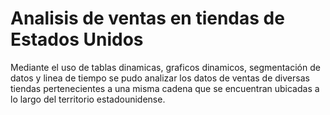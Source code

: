 # Analisis de ventas en tiendas de Estados Unidos

Mediante el uso de tablas dinamicas, graficos dinamicos, segmentación de datos y linea de tiempo se pudo analizar los datos de ventas de diversas tiendas pertenecientes a una misma cadena que se encuentran ubicadas a lo largo del territorio estadounidense.


